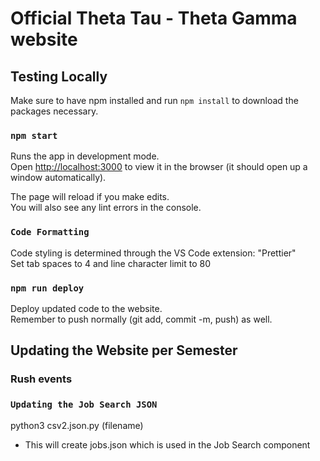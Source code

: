 # Official Theta Tau - Theta Gamma website

## Testing Locally
Make sure to have npm installed and run `npm install` to download the packages necessary.

### `npm start`
Runs the app in development mode.\
Open [http://localhost:3000](http://localhost:3000) to view it in the browser (it should open up a window automatically).

The page will reload if you make edits.\
You will also see any lint errors in the console.

### `Code Formatting`
Code styling is determined through the VS Code extension: "Prettier"\
Set tab spaces to 4 and line character limit to 80

### `npm run deploy`
Deploy updated code to the website.\
Remember to push normally (git add, commit -m, push) as well.

## Updating the Website per Semester

### Rush events

### `Updating the Job Search JSON`
python3 csv2.json.py (filename)
- This will create jobs.json which is used in the Job Search component